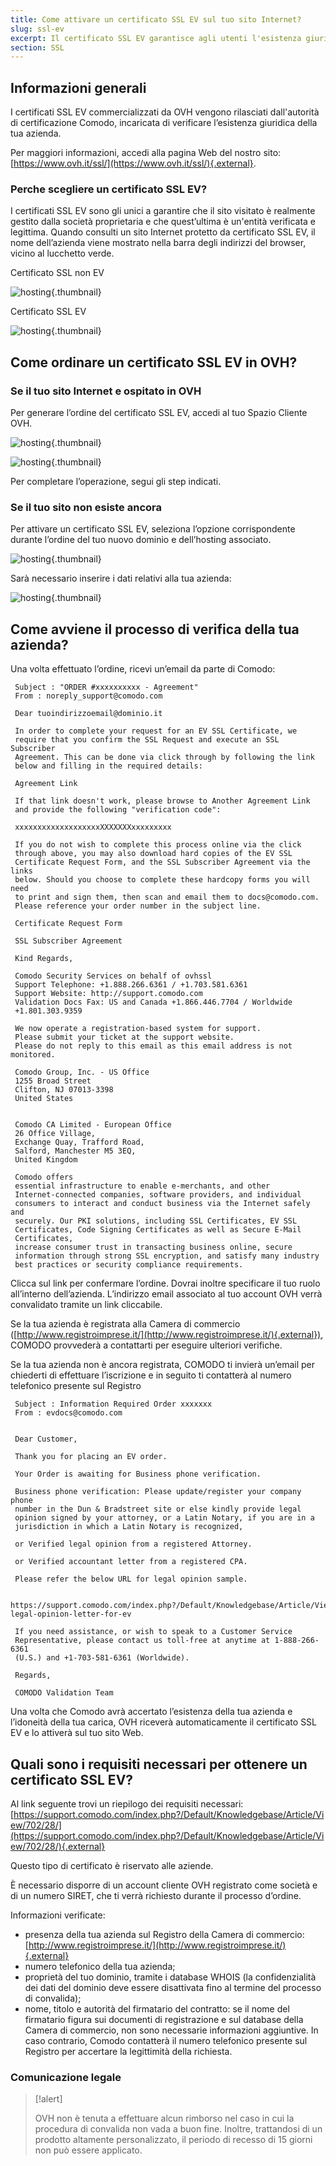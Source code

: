 ```yaml
---
title: Come attivare un certificato SSL EV sul tuo sito Internet?
slug: ssl-ev
excerpt: Il certificato SSL EV garantisce agli utenti l'esistenza giuridica della tua azienda, permettendo loro di effettuare acquisti sul tuo sito in tutta tranquillita.
section: SSL
---
```



## Informazioni generali
I certificati SSL EV commercializzati da OVH vengono rilasciati dall'autorità di certificazione Comodo, incaricata di verificare l’esistenza giuridica della tua azienda.

Per maggiori informazioni, accedi alla pagina Web del nostro sito: [https://www.ovh.it/ssl/](https://www.ovh.it/ssl/){.external}.


### Perche scegliere un certificato SSL EV?
I certificati SSL EV sono gli unici a garantire che il sito visitato è realmente gestito dalla società proprietaria e che quest’ultima è un'entità verificata e legittima. Quando consulti un sito Internet protetto da certificato SSL EV, il nome dell’azienda viene mostrato nella barra degli indirizzi del browser, vicino al lucchetto verde.

Certificato SSL non EV


![hosting](images/ssl_non_EV.png){.thumbnail}

Certificato SSL EV


![hosting](images/ssl_EV.png){.thumbnail}


## Come ordinare un certificato SSL EV in OVH?

### Se il tuo sito Internet e ospitato in OVH
Per generare l’ordine del certificato SSL EV, accedi al tuo Spazio Cliente OVH.


![hosting](images/step1.png){.thumbnail}


![hosting](images/step2.png){.thumbnail}

Per completare l’operazione, segui gli step indicati.


### Se il tuo sito non esiste ancora
Per attivare un certificato SSL EV, seleziona l’opzione corrispondente durante l’ordine del tuo nuovo dominio e dell’hosting associato.


![hosting](images/step3.png){.thumbnail}

Sarà necessario inserire i dati relativi alla tua azienda:


![hosting](images/step4.png){.thumbnail}


## Come avviene il processo di verifica della tua azienda?
Una volta effettuato l’ordine, ricevi un’email da parte di Comodo:

```
 Subject : "ORDER #xxxxxxxxxx - Agreement"
 From : noreply_support@comodo.com
 
 Dear tuoindirizzoemail@dominio.it
 
 In order to complete your request for an EV SSL Certificate, we
 require that you confirm the SSL Request and execute an SSL Subscriber
 Agreement. This can be done via click through by following the link
 below and filling in the required details:
 
 Agreement Link
 
 If that link doesn't work, please browse to Another Agreement Link
 and provide the following "verification code":
 
 xxxxxxxxxxxxxxxxxxxXXXXXXXxxxxxxxxx
 
 If you do not wish to complete this process online via the click
 through above, you may also download hard copies of the EV SSL
 Certificate Request Form, and the SSL Subscriber Agreement via the links
 below. Should you choose to complete these hardcopy forms you will need
 to print and sign them, then scan and email them to docs@comodo.com.
 Please reference your order number in the subject line.
 
 Certificate Request Form
 
 SSL Subscriber Agreement
 
 Kind Regards,
 
 Comodo Security Services on behalf of ovhssl
 Support Telephone: +1.888.266.6361 / +1.703.581.6361
 Support Website: http://support.comodo.com
 Validation Docs Fax: US and Canada +1.866.446.7704 / Worldwide
 +1.801.303.9359
 
 We now operate a registration-based system for support.
 Please submit your ticket at the support website.
 Please do not reply to this email as this email address is not monitored.
 
 Comodo Group, Inc. - US Office
 1255 Broad Street
 Clifton, NJ 07013-3398
 United States
 
 
 Comodo CA Limited - European Office
 26 Office Village,
 Exchange Quay, Trafford Road,
 Salford, Manchester M5 3EQ,
 United Kingdom
 
 Comodo offers
 essential infrastructure to enable e-merchants, and other
 Internet-connected companies, software providers, and individual
 consumers to interact and conduct business via the Internet safely and
 securely. Our PKI solutions, including SSL Certificates, EV SSL
 Certificates, Code Signing Certificates as well as Secure E-Mail
 Certificates,
 increase consumer trust in transacting business online, secure
 information through strong SSL encryption, and satisfy many industry
 best practices or security compliance requirements.
```

Clicca sul link per confermare l’ordine. Dovrai inoltre specificare il tuo ruolo all’interno dell’azienda. L’indirizzo email associato al tuo account OVH verrà convalidato tramite un link cliccabile.

Se la tua azienda è registrata alla Camera di commercio ([http://www.registroimprese.it/](http://www.registroimprese.it/){.external}), COMODO provvederà a contattarti per eseguire ulteriori verifiche.

Se la tua azienda non è ancora registrata, COMODO ti invierà un’email per chiederti di effettuare l’iscrizione e in seguito ti contatterà al numero telefonico presente sul Registro

```
 Subject : Information Required Order xxxxxxx
 From : evdocs@comodo.com
 
 
 Dear Customer,
 
 Thank you for placing an EV order.
 
 Your Order is awaiting for Business phone verification.
 
 Business phone verification: Please update/register your company phone
 number in the Dun & Bradstreet site or else kindly provide legal
 opinion signed by your attorney, or a Latin Notary, if you are in a
 jurisdiction in which a Latin Notary is recognized,
 
 or Verified legal opinion from a registered Attorney.
 
 or Verified accountant letter from a registered CPA.
 
 Please refer the below URL for legal opinion sample.

 https://support.comodo.com/index.php?/Default/Knowledgebase/Article/View/900/87/sample-legal-opinion-letter-for-ev

 If you need assistance, or wish to speak to a Customer Service
 Representative, please contact us toll-free at anytime at 1-888-266-6361
 (U.S.) and +1-703-581-6361 (Worldwide).

 Regards,

 COMODO Validation Team
```

Una volta che Comodo avrà accertato l’esistenza della tua azienda e l’idoneità della tua carica, OVH riceverà automaticamente il certificato SSL EV e lo attiverà sul tuo sito Web.


## Quali sono i requisiti necessari per ottenere un certificato SSL EV?
Al link seguente trovi un riepilogo dei requisiti necessari: [https://support.comodo.com/index.php?/Default/Knowledgebase/Article/View/702/28/](https://support.comodo.com/index.php?/Default/Knowledgebase/Article/View/702/28/){.external}

Questo tipo di certificato è riservato alle aziende.

È necessario disporre di un account cliente OVH registrato come società e di un numero SIRET, che ti verrà richiesto durante il processo d’ordine.

Informazioni verificate:

- presenza della tua azienda sul Registro della Camera di commercio: [http://www.registroimprese.it/](http://www.registroimprese.it/){.external}
- numero telefonico della tua azienda;
- proprietà del tuo dominio, tramite i database WHOIS (la confidenzialità dei dati del dominio deve essere disattivata fino al termine del processo di convalida);
- nome, titolo e autorità del firmatario del contratto: se il nome del firmatario figura sui documenti di registrazione e sul database della Camera di commercio, non sono necessarie informazioni aggiuntive. In caso contrario, Comodo contatterà il numero telefonico presente sul Registro per accertare la legittimità della richiesta.


### Comunicazione legale


> [!alert]
>
> OVH non è tenuta a effettuare alcun rimborso nel caso in cui la procedura di convalida non vada a buon fine. Inoltre, trattandosi di un prodotto altamente personalizzato, il periodo di recesso di 15 giorni non può essere applicato.
> 